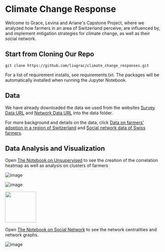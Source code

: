 # Climate Change Response

Welcome to Grace, Levina and Ariane's Capstone Project, where we analyzed how farmers in an area of Switzerland perceive, are influenced by, and implement mitigation strategies for climate change, as well as their social network. 

## Start from Cloning Our Repo
```
git clone https://github.com/liugrac/climate_change_responses.git
```

For a list of requirement installs, see requirements.txt. The packages will be automatically installed when running the Jupyter Notebook. 

## Data
We have already downloaded the data we used from the websites [Survey Data URL](https://www.research-collection.ethz.ch/handle/20.500.11850/383116) and [Network Data URL](https://www.research-collection.ethz.ch/handle/20.500.11850/458053) into the data folder. 

For more background and details on the data, click [Data on farmers’ adoption in a region of Switzerland](https://www.sciencedirect.com/science/article/pii/S2352340920303048#!) and [Social network data of Swiss farmers](https://www.sciencedirect.com/science/article/pii/S2352340921001827#tbl0001). 

## Data Analysis and Visualization
Open [The Notebook on Unsupervised](https://github.com/liugrac/climate_change_responses/blob/main/Farmers%20and%20Climate%20Change%20-%20Exploratory%20Analysis%20.ipynb) to see the creation of the correlation heatmap as well as analysis on clusters of farmers


![image](https://user-images.githubusercontent.com/100817549/207014148-4b84ddde-74ae-4a08-a0df-6b29428a9141.png)

![image](https://user-images.githubusercontent.com/100817549/207013933-10a3b116-76bc-4d33-88a0-a25469544dfb.png)

[<img src="[image.png](https://user-images.githubusercontent.com/100817549/207013933-10a3b116-76bc-4d33-88a0-a25469544dfb.png)" width="100"/>]([image.png](https://user-images.githubusercontent.com/100817549/207013933-10a3b116-76bc-4d33-88a0-a25469544dfb.png))



Open [The Notebook on Social Network](https://github.com/liugrac/climate_change_responses/blob/main/Farmers%20Social%20Network.ipynb) to see the network centralities and network graphs. 

![image](https://user-images.githubusercontent.com/100817549/207014279-7f55dc49-569c-48e2-8b9a-d92f1d921f97.png)
